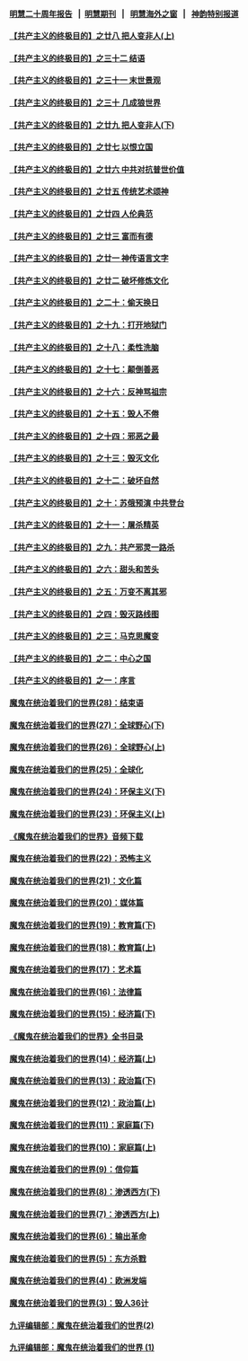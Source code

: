 #### [明慧二十周年报告](https://github.com/gfw-breaker/mh-reports/blob/master/README.md?t=07170635) &nbsp;&nbsp;|&nbsp;&nbsp;[明慧期刊](https://github.com/gfw-breaker/mh-qikan) &nbsp;&nbsp;|&nbsp;&nbsp; [明慧海外之窗](https://github.com/gfw-breaker/mh-news/blob/master/README.md?t=07170635) &nbsp;&nbsp;|&nbsp;&nbsp; [神韵特别报道](https://github.com/gfw-breaker/mh-news/blob/master/shenyun.md?t=07170635) 

#### [【共产主义的终极目的】之廿八 把人变非人(上)](../pages/nsc422/n11340492.md?t=07170635) 

#### [【共产主义的终极目的】之三十二 结语](../pages/nsc422/n11360535.md?t=07170635) 

#### [【共产主义的终极目的】之三十一 末世景观](../pages/nsc422/n11351129.md?t=07170635) 

#### [【共产主义的终极目的】之三十 几成狼世界](../pages/nsc422/n11348280.md?t=07170635) 

#### [【共产主义的终极目的】之廿九 把人变非人(下)](../pages/nsc422/n11344140.md?t=07170635) 

#### [【共产主义的终极目的】之廿七 以恨立国](../pages/nsc422/n11336944.md?t=07170635) 

#### [【共产主义的终极目的】之廿六 中共对抗普世价值](../pages/nsc422/n11324785.md?t=07170635) 

#### [【共产主义的终极目的】之廿五 传统艺术颂神](../pages/nsc422/n11296396.md?t=07170635) 

#### [【共产主义的终极目的】之廿四 人伦典范](../pages/nsc422/n11296397.md?t=07170635) 

#### [【共产主义的终极目的】之廿三 富而有德](../pages/nsc422/n11283598.md?t=07170635) 

#### [【共产主义的终极目的】之廿一 神传语言文字](../pages/nsc422/n11263265.md?t=07170635) 

#### [【共产主义的终极目的】之廿二 破坏修炼文化](../pages/nsc422/n11245728.md?t=07170635) 

#### [【共产主义的终极目的】之二十：偷天换日](../pages/nsc422/n11238846.md?t=07170635) 

#### [【共产主义的终极目的】之十九：打开地狱门](../pages/nsc422/n11206376.md?t=07170635) 

#### [【共产主义的终极目的】之十八：柔性洗脑](../pages/nsc422/n11199994.md?t=07170635) 

#### [【共产主义的终极目的】之十七：颠倒善恶](../pages/nsc422/n11179782.md?t=07170635) 

#### [【共产主义的终极目的】之十六：反神骂祖宗](../pages/nsc422/n11166798.md?t=07170635) 

#### [【共产主义的终极目的】之十五：毁人不倦](../pages/nsc422/n11166792.md?t=07170635) 

#### [【共产主义的终极目的】之十四：邪恶之最](../pages/nsc422/n11150249.md?t=07170635) 

#### [【共产主义的终极目的】之十三：毁灭文化](../pages/nsc422/n11135227.md?t=07170635) 

#### [【共产主义的终极目的】之十二：破坏自然](../pages/nsc422/n11135214.md?t=07170635) 

#### [【共产主义的终极目的】之十：苏俄预演 中共登台](../pages/nsc422/n11118424.md?t=07170635) 

#### [【共产主义的终极目的】之十一：屠杀精英](../pages/nsc422/n11118442.md?t=07170635) 

#### [【共产主义的终极目的】之九：共产邪灵一路杀](../pages/nsc422/n11114139.md?t=07170635) 

#### [【共产主义的终极目的】之六：甜头和苦头](../pages/nsc422/n11096971.md?t=07170635) 

#### [【共产主义的终极目的】之五：万变不离其邪](../pages/nsc422/n11091285.md?t=07170635) 

#### [【共产主义的终极目的】之四：毁灭路线图](../pages/nsc422/n11086284.md?t=07170635) 

#### [【共产主义的终极目的】之三：马克思魔变](../pages/nsc422/n11061941.md?t=07170635) 

#### [【共产主义的终极目的】之二：中心之国](../pages/nsc422/n11047728.md?t=07170635) 

#### [【共产主义的终极目的】之一：序言](../pages/nsc422/n11086077.md?t=07170635) 

#### [魔鬼在统治着我们的世界(28)：结束语](../pages/nsc422/n10936246.md?t=07170635) 

#### [魔鬼在统治着我们的世界(27)：全球野心(下)](../pages/nsc422/n10928319.md?t=07170635) 

#### [魔鬼在统治着我们的世界(26)：全球野心(上)](../pages/nsc422/n10900318.md?t=07170635) 

#### [魔鬼在统治着我们的世界(25)：全球化](../pages/nsc422/n10788205.md?t=07170635) 

#### [魔鬼在统治着我们的世界(24)：环保主义(下)](../pages/nsc422/n10695307.md?t=07170635) 

#### [魔鬼在统治着我们的世界(23)：环保主义(上)](../pages/nsc422/n10688613.md?t=07170635) 

#### [《魔鬼在统治着我们的世界》音频下载](../pages/nsc422/n10635553.md?t=07170635) 

#### [魔鬼在统治着我们的世界(22)：恐怖主义](../pages/nsc422/n10614727.md?t=07170635) 

#### [魔鬼在统治着我们的世界(21)：文化篇](../pages/nsc422/n10597706.md?t=07170635) 

#### [魔鬼在统治着我们的世界(20)：媒体篇](../pages/nsc422/n10586579.md?t=07170635) 

#### [魔鬼在统治着我们的世界(19)：教育篇(下)](../pages/nsc422/n10564808.md?t=07170635) 

#### [魔鬼在统治着我们的世界(18)：教育篇(上)](../pages/nsc422/n10526970.md?t=07170635) 

#### [魔鬼在统治着我们的世界(17)：艺术篇](../pages/nsc422/n10499093.md?t=07170635) 

#### [魔鬼在统治着我们的世界(16)：法律篇](../pages/nsc422/n10485969.md?t=07170635) 

#### [魔鬼在统治着我们的世界(15)：经济篇(下)](../pages/nsc422/n10469975.md?t=07170635) 

#### [《魔鬼在统治着我们的世界》全书目录](../pages/nsc422/n10464261.md?t=07170635) 

#### [魔鬼在统治着我们的世界(14)：经济篇(上)](../pages/nsc422/n10457370.md?t=07170635) 

#### [魔鬼在统治着我们的世界(13)：政治篇(下)](../pages/nsc422/n10448270.md?t=07170635) 

#### [魔鬼在统治着我们的世界(12)：政治篇(上)](../pages/nsc422/n10444576.md?t=07170635) 

#### [魔鬼在统治着我们的世界(11)：家庭篇(下)](../pages/nsc422/n10440961.md?t=07170635) 

#### [魔鬼在统治着我们的世界(10)：家庭篇(上)](../pages/nsc422/n10435448.md?t=07170635) 

#### [魔鬼在统治着我们的世界(9)：信仰篇](../pages/nsc422/n10432159.md?t=07170635) 

#### [魔鬼在统治着我们的世界(8)：渗透西方(下)](../pages/nsc422/n10429603.md?t=07170635) 

#### [魔鬼在统治着我们的世界(7)：渗透西方(上)](../pages/nsc422/n10426013.md?t=07170635) 

#### [魔鬼在统治着我们的世界(6)：输出革命](../pages/nsc422/n10421536.md?t=07170635) 

#### [魔鬼在统治着我们的世界(5)：东方杀戮](../pages/nsc422/n10417707.md?t=07170635) 

#### [魔鬼在统治着我们的世界(4)：欧洲发端](../pages/nsc422/n10414890.md?t=07170635) 

#### [魔鬼在统治着我们的世界(3)：毁人36计](../pages/nsc422/n10411583.md?t=07170635) 

#### [九评编辑部：魔鬼在统治着我们的世界(2)](../pages/nsc422/n10410036.md?t=07170635) 

#### [九评编辑部：魔鬼在统治着我们的世界 (1)](../pages/nsc422/n10406825.md?t=07170635) 

